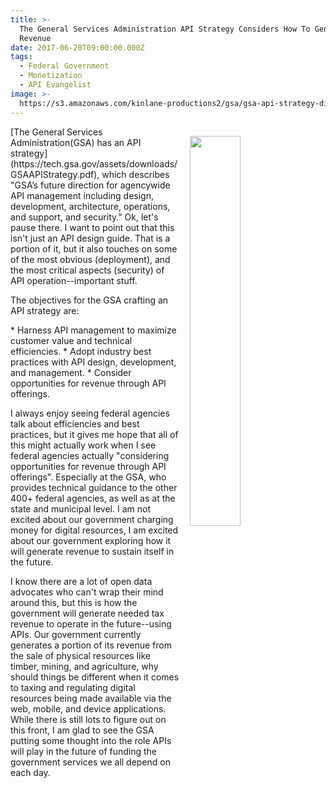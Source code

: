 ```yaml
---
title: >-
  The General Services Administration API Strategy Considers How To Generate
  Revenue
date: 2017-06-20T09:00:00.000Z
tags:
  - Federal Government
  - Monetization
  - API Evangelist
image: >-
  https://s3.amazonaws.com/kinlane-productions2/gsa/gsa-api-strategy-diagram.pngg
---
```


<p><img src="https://s3.amazonaws.com/kinlane-productions2/gsa/gsa-api-strategy-diagram.png" align="right" width="40%" style="padding: 15px;" /></p>[The General Services Administration(GSA) has an API strategy](https://tech.gsa.gov/assets/downloads/GSAAPIStrategy.pdf), which describes "GSA’s future direction for agency­wide API management including design, development, architecture, operations, and support, and security." Ok, let's pause there. I want to point out that this isn't just an API design guide. That is a portion of it, but it also touches on some of the most obvious (deployment), and the most critical aspects (security) of API operation--important stuff.

The objectives for the GSA crafting an API strategy are:

­* Harness API management to maximize customer value and technical efficiencies.
­* Adopt industry best practices with API design, development, and management.
­* Consider opportunities for revenue through API offerings.

I always enjoy seeing federal agencies talk about efficiencies and best practices, but it gives me hope that all of this might actually work when I see federal agencies actually "considering opportunities for revenue through API offerings". Especially at the GSA, who provides technical guidance to the other 400+ federal agencies, as well as at the state and municipal level. I am not excited about our government charging money for digital resources, I am excited about our government exploring how it will generate revenue to sustain itself in the future.

I know there are a lot of open data advocates who can't wrap their mind around this, but this is how the government will generate needed tax revenue to operate in the future--using APIs. Our government currently generates a portion of its revenue from the sale of physical resources like timber, mining, and agriculture, why should things be different when it comes to taxing and regulating digital resources being made available via the web, mobile, and device applications. While there is still lots to figure out on this front, I am glad to see the GSA putting some thought into the role APIs will play in the future of funding the government services we all depend on each day.
